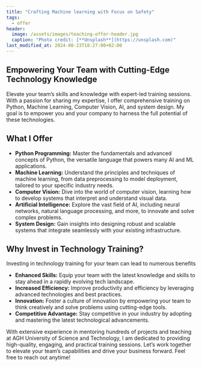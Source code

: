 ```yaml
---
title: "Crafting Machine learning with Focus on Safety"
tags:
  - offer
header:
  image: /assets/images/teaching-offer-header.jpg
  caption: "Photo credit: [**Unsplash**](https://unsplash.com)"
last_modified_at: 2024-08-23T18:27:00+02:00
---
```


## Empowering Your Team with Cutting-Edge Technology Knowledge

Elevate your team’s skills and knowledge with expert-led training sessions. With a passion for sharing my expertise, I offer comprehensive training on Python, Machine Learning, Computer Vision, AI, and system design. My goal is to empower you and your company to harness the full potential of these technologies.

## What I Offer

- **Python Programming:** Master the fundamentals and advanced concepts of Python, the versatile language that powers many AI and ML applications.
- **Machine Learning:** Understand the principles and techniques of machine learning, from data preprocessing to model deployment, tailored to your specific industry needs.
- **Computer Vision:** Dive into the world of computer vision, learning how to develop systems that interpret and understand visual data.
- **Artificial Intelligence:** Explore the vast field of AI, including neural networks, natural language processing, and more, to innovate and solve complex problems.
- **System Design:** Gain insights into designing robust and scalable systems that integrate seamlessly with your existing infrastructure.

## Why Invest in Technology Training?

Investing in technology training for your team can lead to numerous benefits

- **Enhanced Skills:** Equip your team with the latest knowledge and skills to stay ahead in a rapidly evolving tech landscape.
- **Increased Efficiency:** Improve productivity and efficiency by leveraging advanced technologies and best practices.
- **Innovation:** Foster a culture of innovation by empowering your team to think creatively and solve problems using cutting-edge tools.
- **Competitive Advantage:** Stay competitive in your industry by adopting and mastering the latest technological advancements.

With extensive experience in mentoring hundreds of projects and teaching at AGH University of Science and Technology, I am dedicated to providing high-quality, engaging, and practical training sessions. Let’s work together to elevate your team’s capabilities and drive your business forward. Feel free to reach out anytime!